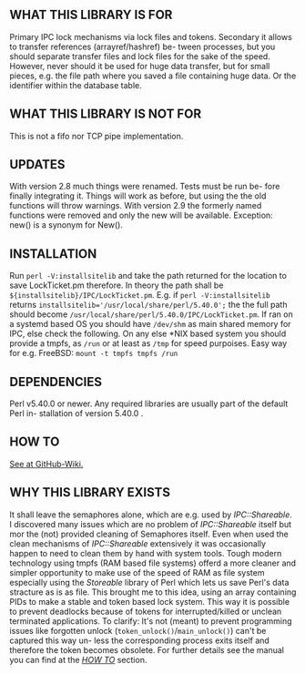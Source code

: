 ## WHAT THIS LIBRARY IS FOR
Primary IPC lock mechanisms via lock files and tokens.
Secondary it allows to transfer references (arrayref/hashref) be-
tween processes, but you should separate transfer files and lock
files for the sake of the speed. However, never should it be used
for huge data transfer, but for small pieces, e.g. the file path
where you saved a file containing huge data. Or the identifier
within the database table.

## WHAT THIS LIBRARY IS NOT FOR
This is not a fifo nor TCP pipe implementation.

## UPDATES
With version 2.8 much things were renamed. Tests must be run be-
fore finally integrating it. Things will work as before, but
using the the old functions will throw warnings.
With version 2.9 the formerly named functions were removed and
only the new will be available.
Exception: new() is a synonym for New().

## INSTALLATION
Run `perl -V:installsitelib` and take the path returned for the
location to save LockTicket.pm therefore. In theory the path
shall be `${installsitelib}/IPC/LockTicket.pm`.
E.g. if `perl -V:installsitelib` returns
`installsitelib='/usr/local/share/perl/5.40.0';` the the full
path should become
`/usr/local/share/perl/5.40.0/IPC/LockTicket.pm`.
If ran on a systemd based OS you should have `/dev/shm` as main
shared memory for IPC, else check the following.
On any else \*NIX based system you should provide a tmpfs, as
`/run` or at least as `/tmp` for speed purpoises.
Easy way for e.g. FreeBSD: `mount -t tmpfs tmpfs /run`

## DEPENDENCIES
Perl v5.40.0 or newer.
Any required libraries are usually part of the default Perl in-
stallation of version 5.40.0 .

## HOW TO <a name="howto"></a>
[See at GitHub-Wiki.](https://github.com/DomAsProgrammer/perl-IPC-LockTicket/wiki)

## WHY THIS LIBRARY EXISTS
It shall leave the semaphores alone, which are e.g. used by
*IPC::Shareable*. I discovered many issues which are no problem
of *IPC::Shareable* itself but mor the (not) provided cleaning of
Semaphores itself. Even when used the clean mechanisms of
*IPC::Shareable* extensively it was occasionally happen to need
to clean them by hand with system tools. Tough modern technology
using tmpfs (RAM based file systems) offerd a more cleaner and
simpler opportunity to make use of the speed of RAM as file
system especially using the *Storeable* library of Perl which
lets us save Perl's data stracture as is as file. This brought
me to this idea, using an array containing PIDs to make a stable
and token based lock system. This way it is possible to prevent
deadlocks because of tokens for interrupted/killed or unclean
terminated applications. To clarify: It's not (meant) to prevent
programming issues like forgotten unlock
(`token_unlock()`/`main_unlock()`) can't be captured this way un-
less the corresponding process exits itself and therefore the
token becomes obsolete. For further details see the manual you
can find at the [*HOW TO*](#howto) section.

